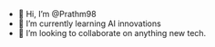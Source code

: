 - 👋 Hi, I’m @Prathm98
- 🌱 I’m currently learning AI innovations
- 💞️ I’m looking to collaborate on anything new tech.

<!---
Prathm98/Prathm98 is a ✨ special ✨ repository because its `README.md` (this file) appears on your GitHub profile.
You can click the Preview link to take a look at your changes.
--->
